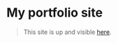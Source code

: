 # My portfolio site

> This site is up and visible [here](http://warpedpuppy.com>www.warpedpuppy.com).